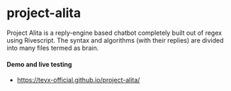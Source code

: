 # project-alita
Project Alita is a reply-engine based chatbot completely built out of regex using Rivescript. The syntax and algorithms (with their replies) are divided into many files termed as brain.

#### Demo and live testing
* <https://tevx-official.github.io/project-alita/>
